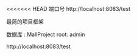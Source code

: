 <<<<<<< HEAD
端口号 http://localhost:8083/test

最简的项目框架

数据库 : MallProject
root: admin

http://localhost:8083/test
